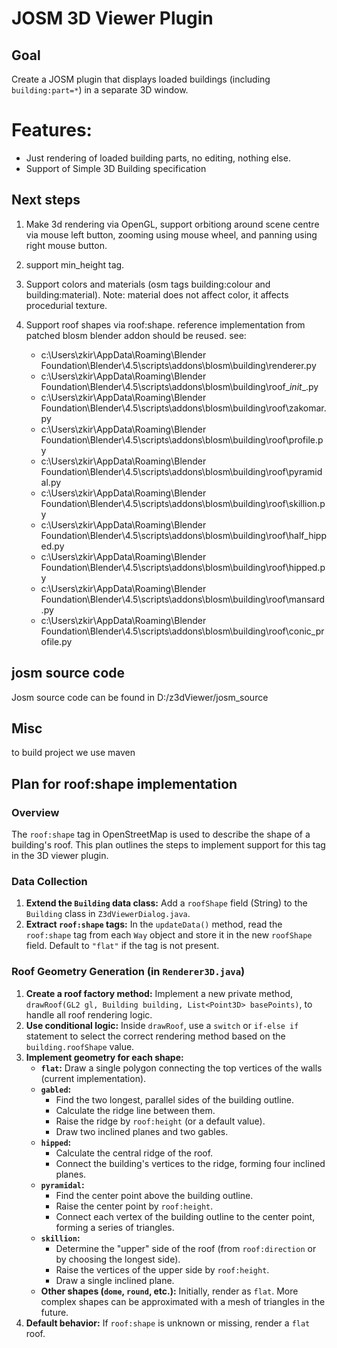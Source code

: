 # JOSM 3D Viewer Plugin

## Goal

Create a JOSM plugin that displays loaded buildings (including `building:part=*`) in a separate 3D window.

# Features:
* Just rendering of loaded building parts, no editing, nothing else.
* Support of Simple 3D Building specification


## Next steps

1. Make 3d rendering via OpenGL, support orbitiong around scene centre via mouse left button, zooming using mouse wheel, and panning using right mouse button.
2. support min_height tag. 
2. Support colors and materials (osm tags building:colour and building:material). Note: material does not affect color, it affects procedurial texture.
3. Support roof shapes via roof:shape. reference implementation from patched blosm blender addon should be reused.
see:

    * c:\Users\zkir\AppData\Roaming\Blender Foundation\Blender\4.5\scripts\addons\blosm\building\renderer.py
    * c:\Users\zkir\AppData\Roaming\Blender Foundation\Blender\4.5\scripts\addons\blosm\building\roof\__init__.py
    * c:\Users\zkir\AppData\Roaming\Blender Foundation\Blender\4.5\scripts\addons\blosm\building\roof\zakomar.py
    * c:\Users\zkir\AppData\Roaming\Blender Foundation\Blender\4.5\scripts\addons\blosm\building\roof\profile.py
    * c:\Users\zkir\AppData\Roaming\Blender Foundation\Blender\4.5\scripts\addons\blosm\building\roof\pyramidal.py
    * c:\Users\zkir\AppData\Roaming\Blender Foundation\Blender\4.5\scripts\addons\blosm\building\roof\skillion.py
    * c:\Users\zkir\AppData\Roaming\Blender Foundation\Blender\4.5\scripts\addons\blosm\building\roof\half_hipped.py
    * c:\Users\zkir\AppData\Roaming\Blender Foundation\Blender\4.5\scripts\addons\blosm\building\roof\hipped.py
    * c:\Users\zkir\AppData\Roaming\Blender Foundation\Blender\4.5\scripts\addons\blosm\building\roof\mansard.py
    * c:\Users\zkir\AppData\Roaming\Blender Foundation\Blender\4.5\scripts\addons\blosm\building\roof\conic_profile.py



## josm source code

 Josm source code can be found in D:/z3dViewer/josm_source
 
## Misc 
 to build project we use maven

## Plan for roof:shape implementation

### Overview

The `roof:shape` tag in OpenStreetMap is used to describe the shape of a building's roof. This plan outlines the steps to implement support for this tag in the 3D viewer plugin.

### Data Collection

1.  **Extend the `Building` data class:** Add a `roofShape` field (String) to the `Building` class in `Z3dViewerDialog.java`.
2.  **Extract `roof:shape` tags:** In the `updateData()` method, read the `roof:shape` tag from each `Way` object and store it in the new `roofShape` field. Default to `"flat"` if the tag is not present.

### Roof Geometry Generation (in `Renderer3D.java`)

1.  **Create a roof factory method:** Implement a new private method, `drawRoof(GL2 gl, Building building, List<Point3D> basePoints)`, to handle all roof rendering logic.
2.  **Use conditional logic:** Inside `drawRoof`, use a `switch` or `if-else if` statement to select the correct rendering method based on the `building.roofShape` value.
3.  **Implement geometry for each shape:**
    *   **`flat`:** Draw a single polygon connecting the top vertices of the walls (current implementation).
    *   **`gabled`:**
        *   Find the two longest, parallel sides of the building outline.
        *   Calculate the ridge line between them.
        *   Raise the ridge by `roof:height` (or a default value).
        *   Draw two inclined planes and two gables.
    *   **`hipped`:**
        *   Calculate the central ridge of the roof.
        *   Connect the building's vertices to the ridge, forming four inclined planes.
    *   **`pyramidal`:**
        *   Find the center point above the building outline.
        *   Raise the center point by `roof:height`.
        *   Connect each vertex of the building outline to the center point, forming a series of triangles.
    *   **`skillion`:**
        *   Determine the "upper" side of the roof (from `roof:direction` or by choosing the longest side).
        *   Raise the vertices of the upper side by `roof:height`.
        *   Draw a single inclined plane.
    *   **Other shapes (`dome`, `round`, etc.):** Initially, render as `flat`. More complex shapes can be approximated with a mesh of triangles in the future.
4.  **Default behavior:** If `roof:shape` is unknown or missing, render a `flat` roof.
